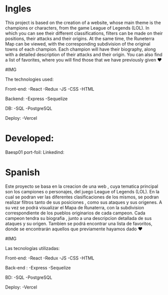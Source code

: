 # Ingles
This project is based on the creation of a website, whose main theme is the champions or characters, from the game League of Legends (LOL).
In which you can see their different classifications, filters can be made on their positions, their attacks and their origins.
At the same time, the Runeterra Map can be viewed, with the corresponding subdivision of the original towns of each champion.
Each champion will have their biography, along with a detailed description of their attacks and their origin.
You can also find a list of favorites, where you will find those that we have previously given ♥

#IMG 

The technologies used:

Front-end:
-React
-Redux
-JS
-CSS
-HTML

Backend:
-Express
-Sequelize

DB:
-SQL
-PostgreSQL

Deploy:
-Vercel

# Developed:

Baesp01
port-foil: 
Linkedind:


# Spanish
Este proyecto se basa en la creacion de una web , cuya tematica principal son los campiones o personajes, del juego League of Legends (LOL). 
En la cual se podran ver las diferentes clasificaciones de los mismos, se podran realizar filtros tanto de sus posiciones , como sus ataques y sus origenes.
A su vez se podrá visualizar el Mapa de Runaterra, con la subdivision correspondiente de los pueblos originarios de cada campeon.
Cada campeon tendra su biografia , junto a una descripcion detallada de sus ataques y su origen.
Tambien se podrá encontrar una lista de favoritos, donde se encontrarán aquellos que previamente hayamos dado ♥

#IMG 


Las tecnologías utilizadas:

Front-end:
-React
-Redux
-JS
-CSS
-HTML

Back-end :
-Express
-Sequelize

BD:
-SQL
-PostgreSQL

Deploy: 
-Vercel